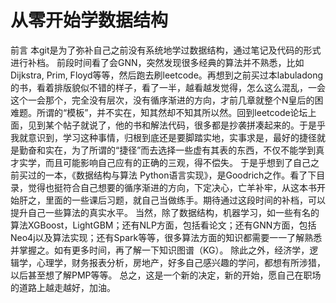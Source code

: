 # 从零开始学数据结构


前言
本git是为了弥补自己之前没有系统地学过数据结构，通过笔记及代码的形式进行补档。
前段时间看了会GNN，突然发现很多经典的算法并不熟悉，比如Dijkstra, Prim, Floyd等等，然后跑去刷leetcode。再想到之前买过本labuladong的书，看着排版貌似不错的样子，看了一半，越看越发觉得，怎么这么混乱，一会这个一会那个，完全没有层次，没有循序渐进的方向，才前几章就整个N皇后的困难题。所谓的“模板”，并不实在，知其然却不知其所以然。回到leetcode论坛上面，见到某个帖子就说了，他的书和解法代码，很多都是抄袭拼凑起来的。于是乎我就意识到，学习这种事情，归根到底还是要脚踏实地，实事求是，最好的捷径就是勤奋和实在，为了所谓的“捷径”而去选择一些虚有其表的东西，不仅不能学到真才实学，而且可能影响自己应有的正确的三观，得不偿失。
于是乎想到了自己之前买过的一本，《数据结构与算法 Python语言实现》，是Goodrich之作。看了下目录，觉得也挺符合自己想要的循序渐进的方向，下定决心，亡羊补牢，从这本书开始肝之，里面的一些课后习题，就自己当做练手。期待通过这段时间的补档，可以提升自己一些算法的真实水平。
当然，除了数据结构，机器学习，如一些有名的算法XGBoost，LightGBM；还有NLP方面，包括看论文；还有GNN方面，包括Neo4j以及算法实现；还有Spark等等，很多算法方面的知识都需要一一了解熟悉并掌握之。如有更多时间，再了解一下知识图谱（KG）。
除此之外，经济学，逻辑学，心理学，财务报表分析，房地产，好多自己感兴趣的学问，都想有所涉猎，以后甚至想了解PMP等等。
总之，这是一个新的决定，新的开始，愿自己在职场的道路上越走越好，加油。
